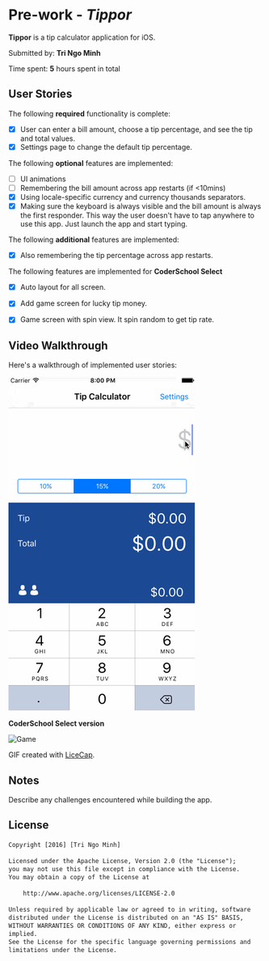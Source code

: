 # Pre-work - *Tippor*

**Tippor** is a tip calculator application for iOS.

Submitted by: **Tri Ngo Minh**

Time spent: **5** hours spent in total

## User Stories

The following **required** functionality is complete:

* [x] User can enter a bill amount, choose a tip percentage, and see the tip and total values.
* [x] Settings page to change the default tip percentage.

The following **optional** features are implemented:
* [ ] UI animations
* [ ] Remembering the bill amount across app restarts (if <10mins)
* [x] Using locale-specific currency and currency thousands separators.
* [x] Making sure the keyboard is always visible and the bill amount is always the first responder. This way the user doesn't have to tap anywhere to use this app. Just launch the app and start typing.

The following **additional** features are implemented:

- [x] Also remembering the tip percentage across app restarts.

The following features are implemented for **CoderSchool Select**

- [x] Auto layout for all screen.
- [x] Add game screen for lucky tip money.
- [x] Game screen with spin view. It spin random to get tip rate.


## Video Walkthrough 

Here's a walkthrough of implemented user stories:

![walkthrough.gif](walkthrough.gif)

**CoderSchool Select version**

<img src='http://i.imgur.com/nZUDTxI.gif' title='Game' width='' />

GIF created with [LiceCap](http://www.cockos.com/licecap/).

## Notes

Describe any challenges encountered while building the app.

## License

    Copyright [2016] [Tri Ngo Minh]

    Licensed under the Apache License, Version 2.0 (the "License");
    you may not use this file except in compliance with the License.
    You may obtain a copy of the License at

        http://www.apache.org/licenses/LICENSE-2.0

    Unless required by applicable law or agreed to in writing, software
    distributed under the License is distributed on an "AS IS" BASIS,
    WITHOUT WARRANTIES OR CONDITIONS OF ANY KIND, either express or implied.
    See the License for the specific language governing permissions and
    limitations under the License.

